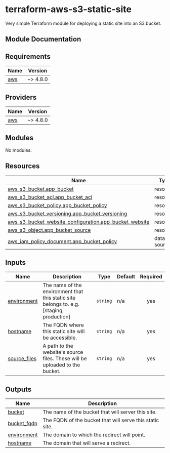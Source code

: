 # terraform-aws-s3-static-site

Very simple Terraform module for deploying a static site into an S3 bucket.

## Module Documentation

<!-- BEGIN_TF_DOCS -->

## Requirements

| Name                                                   | Version  |
| ------------------------------------------------------ | -------- |
| <a name="requirement_aws"></a> [aws](#requirement_aws) | ~> 4.8.0 |

## Providers

| Name                                             | Version  |
| ------------------------------------------------ | -------- |
| <a name="provider_aws"></a> [aws](#provider_aws) | ~> 4.8.0 |

## Modules

No modules.

## Resources

| Name                                                                                                                                                                  | Type        |
| --------------------------------------------------------------------------------------------------------------------------------------------------------------------- | ----------- |
| [aws_s3_bucket.app_bucket](https://registry.terraform.io/providers/hashicorp/aws/latest/docs/resources/s3_bucket)                                                     | resource    |
| [aws_s3_bucket_acl.app_bucket_acl](https://registry.terraform.io/providers/hashicorp/aws/latest/docs/resources/s3_bucket_acl)                                         | resource    |
| [aws_s3_bucket_policy.app_bucket_policy](https://registry.terraform.io/providers/hashicorp/aws/latest/docs/resources/s3_bucket_policy)                                | resource    |
| [aws_s3_bucket_versioning.app_bucket_versioning](https://registry.terraform.io/providers/hashicorp/aws/latest/docs/resources/s3_bucket_versioning)                    | resource    |
| [aws_s3_bucket_website_configuration.app_bucket_website](https://registry.terraform.io/providers/hashicorp/aws/latest/docs/resources/s3_bucket_website_configuration) | resource    |
| [aws_s3_object.app_bucket_source](https://registry.terraform.io/providers/hashicorp/aws/latest/docs/resources/s3_object)                                              | resource    |
| [aws_iam_policy_document.app_bucket_policy](https://registry.terraform.io/providers/hashicorp/aws/latest/docs/data-sources/iam_policy_document)                       | data source |

## Inputs

| Name                                                                  | Description                                                                              | Type     | Default | Required |
| --------------------------------------------------------------------- | ---------------------------------------------------------------------------------------- | -------- | ------- | :------: |
| <a name="input_environment"></a> [environment](#input_environment)    | The name of the environment that this static site belongs to. e.g. [staging, production] | `string` | n/a     |   yes    |
| <a name="input_hostname"></a> [hostname](#input_hostname)             | The FQDN where this static site will be accessible.                                      | `string` | n/a     |   yes    |
| <a name="input_source_files"></a> [source_files](#input_source_files) | A path to the website's source files. These will be uploaded to the bucket.              | `string` | n/a     |   yes    |

## Outputs

| Name                                                                 | Description                                              |
| -------------------------------------------------------------------- | -------------------------------------------------------- |
| <a name="output_bucket"></a> [bucket](#output_bucket)                | The name of the bucket that will server this site.       |
| <a name="output_bucket_fqdn"></a> [bucket_fqdn](#output_bucket_fqdn) | The FQDN of the bucket that will serve this static site. |
| <a name="output_environment"></a> [environment](#output_environment) | The domain to which the redirect will point.             |
| <a name="output_hostname"></a> [hostname](#output_hostname)          | The domain that will serve a redirect.                   |

<!-- END_TF_DOCS -->

